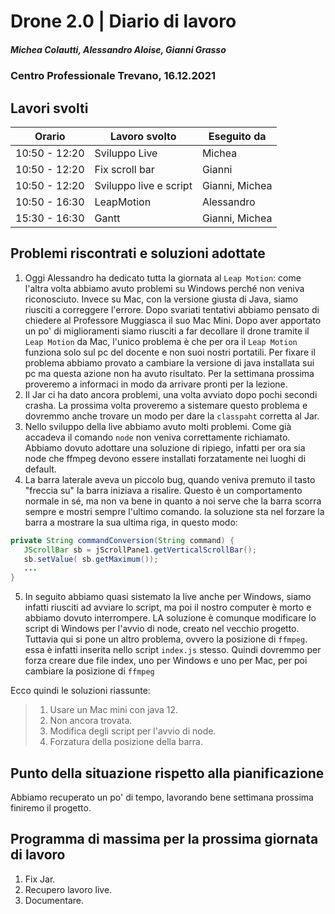 # Drone 2.0 | Diario di lavoro
##### Michea Colautti, Alessandro Aloise, Gianni Grasso
### Centro Professionale Trevano, 16.12.2021

## Lavori svolti


|Orario        |Lavoro svolto                                                      |Eseguito da         |
|--------------|-------------------------------------------------------------------|--------------------|
|10:50 - 12:20 | Sviluppo Live                                                     | Michea             |
|10:50 - 12:20 | Fix scroll bar                                                    | Gianni             |
|10:50 - 12:20 | Sviluppo live e script                                            | Gianni, Michea     |
|10:50 - 16:30 | LeapMotion                                                        | Alessandro         |
|15:30 - 16:30 | Gantt                                                             | Gianni, Michea     |





## Problemi riscontrati e soluzioni adottate

1. Oggi Alessandro ha dedicato tutta la giornata al `Leap Motion`: come l'altra volta abbiamo avuto problemi su Windows perché non veniva riconosciuto. Invece su Mac, con la versione giusta di Java, siamo riusciti a correggere l'errore. Dopo svariati tentativi abbiamo pensato di chiedere al Professore Muggiasca il suo Mac Mini. Dopo aver apportato un po' di miglioramenti siamo riusciti a far decollare il drone tramite il `Leap Motion` da Mac, l'unico problema è che per ora il `Leap Motion` funziona solo sul pc del docente e non suoi nostri portatili. Per fixare il problema abbiamo provato a cambiare la versione di java installata sui pc ma questa azione non ha avuto risultato. Per la settimana prossima proveremo a informaci in modo da arrivare pronti per la lezione.
2. Il Jar ci ha dato ancora problemi, una volta avviato dopo pochi secondi crasha. La prossima volta proveremo a sistemare questo problema e dovremmo anche trovare un modo per dare la `classpaht` corretta al Jar.
3. Nello sviluppo della live abbiamo avuto molti problemi. Come già accadeva il comando `node` non veniva correttamente richiamato. Abbiamo dovuto adottare una soluzione di ripiego, infatti per ora sia node che ffmpeg devono essere installati forzatamente nei luoghi di default.
4. La barra laterale aveva un piccolo bug, quando veniva premuto il tasto "freccia su" la barra iniziava a risalire. Questo è un comportamento normale in sé, ma non va bene in quanto a noi serve che la barra scorra sempre e mostri sempre l'ultimo comando. la soluzione sta nel forzare la barra a mostrare la sua ultima riga, in questo modo:
 
 ```java
private String commandConversion(String command) {
	JScrollBar sb = jScrollPane1.getVerticalScrollBar();
	sb.setValue( sb.getMaximum());
	...
}
 ```
  
5. In seguito abbiamo quasi sistemato la live anche per Windows, siamo infatti riusciti ad avviare lo script, ma poi il nostro computer è morto e abbiamo dovuto interrompere. LA soluzione è comunque modificare lo script di Windows per l'avvio di node, creato nel vecchio progetto. Tuttavia qui si pone un altro problema, ovvero la posizione di `ffmpeg`. essa è infatti inserita nello script `index.js` stesso. Quindi dovremmo per forza creare due file index, uno per Windows e uno per Mac, per poi cambiare la posizione di `ffmpeg`


Ecco quindi le soluzioni riassunte:

> 1. Usare un Mac mini con java 12.
> 2. Non ancora trovata.
> 3. Modifica degli script per l'avvio di node.
> 4. Forzatura della posizione della barra.


## Punto della situazione rispetto alla pianificazione

Abbiamo recuperato un po' di tempo, lavorando bene settimana prossima finiremo il progetto.

## Programma di massima per la prossima giornata di lavoro
1. Fix Jar.
2. Recupero lavoro live.
3. Documentare.

